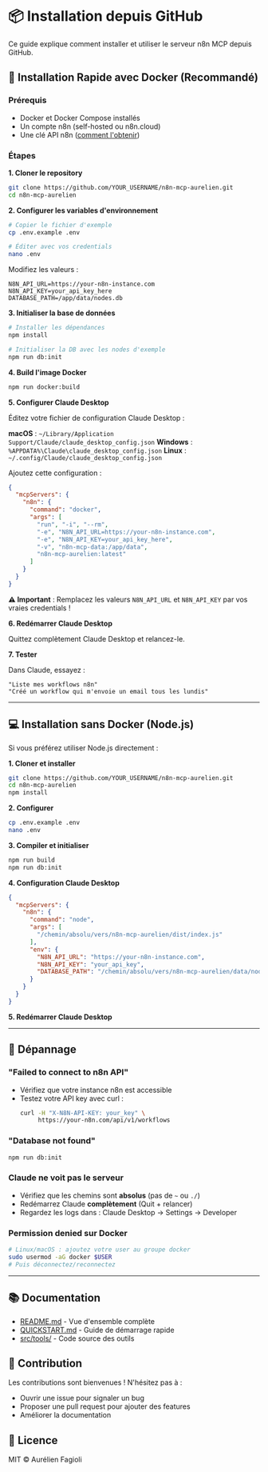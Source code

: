 # 📦 Installation depuis GitHub

Ce guide explique comment installer et utiliser le serveur n8n MCP depuis GitHub.

## 🚀 Installation Rapide avec Docker (Recommandé)

### Prérequis
- Docker et Docker Compose installés
- Un compte n8n (self-hosted ou n8n.cloud)
- Une clé API n8n ([comment l'obtenir](QUICKSTART.md#1-configuration-de-lapi-n8n))

### Étapes

**1. Cloner le repository**
```bash
git clone https://github.com/YOUR_USERNAME/n8n-mcp-aurelien.git
cd n8n-mcp-aurelien
```

**2. Configurer les variables d'environnement**
```bash
# Copier le fichier d'exemple
cp .env.example .env

# Éditer avec vos credentials
nano .env
```

Modifiez les valeurs :
```env
N8N_API_URL=https://your-n8n-instance.com
N8N_API_KEY=your_api_key_here
DATABASE_PATH=/app/data/nodes.db
```

**3. Initialiser la base de données**
```bash
# Installer les dépendances
npm install

# Initialiser la DB avec les nodes d'exemple
npm run db:init
```

**4. Build l'image Docker**
```bash
npm run docker:build
```

**5. Configurer Claude Desktop**

Éditez votre fichier de configuration Claude Desktop :

**macOS** : `~/Library/Application Support/Claude/claude_desktop_config.json`
**Windows** : `%APPDATA%\Claude\claude_desktop_config.json`
**Linux** : `~/.config/Claude/claude_desktop_config.json`

Ajoutez cette configuration :

```json
{
  "mcpServers": {
    "n8n": {
      "command": "docker",
      "args": [
        "run", "-i", "--rm",
        "-e", "N8N_API_URL=https://your-n8n-instance.com",
        "-e", "N8N_API_KEY=your_api_key_here",
        "-v", "n8n-mcp-data:/app/data",
        "n8n-mcp-aurelien:latest"
      ]
    }
  }
}
```

**⚠️ Important** : Remplacez les valeurs `N8N_API_URL` et `N8N_API_KEY` par vos vraies credentials !

**6. Redémarrer Claude Desktop**

Quittez complètement Claude Desktop et relancez-le.

**7. Tester**

Dans Claude, essayez :
```
"Liste mes workflows n8n"
"Créé un workflow qui m'envoie un email tous les lundis"
```

---

## 💻 Installation sans Docker (Node.js)

Si vous préférez utiliser Node.js directement :

**1. Cloner et installer**
```bash
git clone https://github.com/YOUR_USERNAME/n8n-mcp-aurelien.git
cd n8n-mcp-aurelien
npm install
```

**2. Configurer**
```bash
cp .env.example .env
nano .env
```

**3. Compiler et initialiser**
```bash
npm run build
npm run db:init
```

**4. Configuration Claude Desktop**
```json
{
  "mcpServers": {
    "n8n": {
      "command": "node",
      "args": [
        "/chemin/absolu/vers/n8n-mcp-aurelien/dist/index.js"
      ],
      "env": {
        "N8N_API_URL": "https://your-n8n-instance.com",
        "N8N_API_KEY": "your_api_key",
        "DATABASE_PATH": "/chemin/absolu/vers/n8n-mcp-aurelien/data/nodes.db"
      }
    }
  }
}
```

**5. Redémarrer Claude Desktop**

---

## 🔧 Dépannage

### "Failed to connect to n8n API"
- Vérifiez que votre instance n8n est accessible
- Testez votre API key avec curl :
  ```bash
  curl -H "X-N8N-API-KEY: your_key" \
       https://your-n8n.com/api/v1/workflows
  ```

### "Database not found"
```bash
npm run db:init
```

### Claude ne voit pas le serveur
- Vérifiez que les chemins sont **absolus** (pas de `~` ou `./`)
- Redémarrez Claude **complètement** (Quit + relancer)
- Regardez les logs dans : Claude Desktop → Settings → Developer

### Permission denied sur Docker
```bash
# Linux/macOS : ajoutez votre user au groupe docker
sudo usermod -aG docker $USER
# Puis déconnectez/reconnectez
```

---

## 📚 Documentation

- [README.md](README.md) - Vue d'ensemble complète
- [QUICKSTART.md](QUICKSTART.md) - Guide de démarrage rapide
- [src/tools/](src/tools/) - Code source des outils

## 🤝 Contribution

Les contributions sont bienvenues ! N'hésitez pas à :
- Ouvrir une issue pour signaler un bug
- Proposer une pull request pour ajouter des features
- Améliorer la documentation

## 📜 Licence

MIT © Aurélien Fagioli
